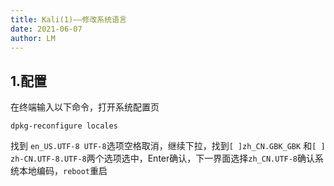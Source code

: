 ```yaml
---
title: Kali(1)——修改系统语言
date: 2021-06-07
author: LM
---
```


## 1.配置

在终端输入以下命令，打开系统配置页

```
dpkg-reconfigure locales
```

找到 `en_US.UTF-8 UTF-8`选项空格取消，继续下拉，找到`[ ]zh_CN.GBK_GBK` 和`[ ] zh-CN.UTF-8.UTF-8`两个选项选中，Enter确认，下一界面选择`zh_CN.UTF-8`确认系统本地编码，`reboot`重启

